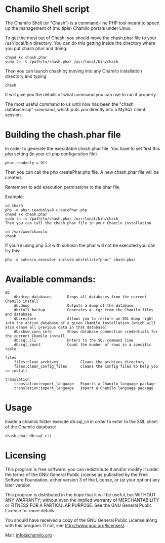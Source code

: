Chamilo Shell script
====================

The Chamilo Shell (or "Chash") is a command-line PHP tool meant to speed up the
management of (multiple) Chamilo portals under Linux.

To get the most out of Chash, you should move the chash.phar file to your
/usr/local/bin directory. You can do this getting inside the directory where
you put chash.phar and doing:

    chmod +x chash.phar
    sudo ln -s /path/to/chash.phar /usr/local/bin/chash

Then you can launch chash by moving into any Chamilo installation directory and
typing

    chash

It will give you the details of what command you can use to run it properly.

The most useful command to us until now has been the "chash database:sql" command,
which puts you directly into a MySQL client session.

Building the chash.phar file
====================

In order to generate the executable chash.phar file. You have to set first this php setting (in your cli php configuration file)

    phar.readonly = Off

Then you can call the php createPhar.php file. A new chash.phar file will be created.

Remember to add execution permissions to the phar file.

 Example:

    cd chash
    php -d phar.readonly=0 createPhar.php
    chmod +x chash.phar
    sudo ln -s /path/to/chash.phar /usr/local/bin/chash
    Then you can call the chash.phar file in your Chamilo installation

    cd /var/www/chamilo
    chash
    
If you're using php 5.3 with suhosin the phar will not be executed you can try this:

    php -d suhosin.executor.include.whitelist="phar" chash.phar 
    

Available commands:
====================

    db
        db:drop_databases       Drops all databases from the current Chamilo install
        db:dump                 Outputs a dump of the database
        db:full_backup          Generates a .tgz from the Chamilo files and database
        db:restore              Allows you to restore an SQL dump right into the active database of a given Chamilo installation (which will also erase all previous data in that database)
        db:show_conn_info       Shows database connection credentials for the current Chamilo install
        db:sql_cli              Enters to the SQL command line
        db:sql_count            Count the number of rows in a specific table

    files
        files:clean_archives          Cleans the archives directory
        files:clean_config_files      Cleans the config files to help you re-install

    translation
        translation:export_language   Exports a Chamilo language package
        translation:import_language   Import a Chamilo language package

Usage
====================

Inside a chamilo folder execute db:sql_cli in order to enter to the SQL client of the Chamilo database:

    chash.phar db:sql_cli


Licensing
=========

This program is free software: you can redistribute it and/or modify
it under the terms of the GNU General Public License as published by
the Free Software Foundation, either version 3 of the License, or
(at your option) any later version.

This program is distributed in the hope that it will be useful,
but WITHOUT ANY WARRANTY; without even the implied warranty of
MERCHANTABILITY or FITNESS FOR A PARTICULAR PURPOSE.  See the
GNU General Public License for more details.

You should have received a copy of the GNU General Public License
along with this program.  If not, see <http://www.gnu.org/licenses/>.

Mail: info@chamilo.org
